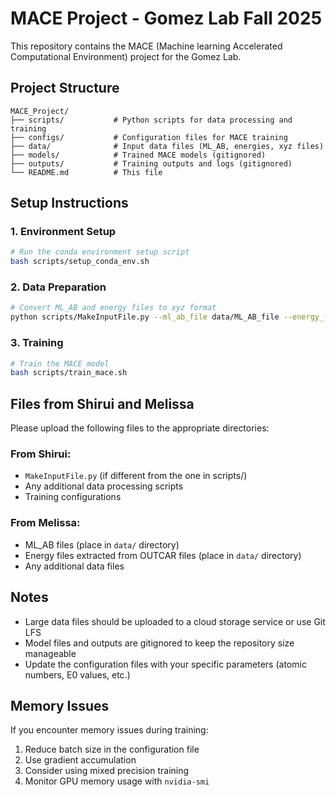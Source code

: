 # MACE Project - Gomez Lab Fall 2025

This repository contains the MACE (Machine learning Accelerated Computational Environment) project for the Gomez Lab.

## Project Structure

```
MACE_Project/
├── scripts/           # Python scripts for data processing and training
├── configs/           # Configuration files for MACE training
├── data/              # Input data files (ML_AB, energies, xyz files)
├── models/            # Trained MACE models (gitignored)
├── outputs/           # Training outputs and logs (gitignored)
└── README.md          # This file
```

## Setup Instructions

### 1. Environment Setup
```bash
# Run the conda environment setup script
bash scripts/setup_conda_env.sh
```

### 2. Data Preparation
```bash
# Convert ML_AB and energy files to xyz format
python scripts/MakeInputFile.py --ml_ab_file data/ML_AB_file --energy_file data/energies.txt --output data/training_data.xyz
```

### 3. Training
```bash
# Train the MACE model
bash scripts/train_mace.sh
```

## Files from Shirui and Melissa

Please upload the following files to the appropriate directories:

### From Shirui:
- `MakeInputFile.py` (if different from the one in scripts/)
- Any additional data processing scripts
- Training configurations

### From Melissa:
- ML_AB files (place in `data/` directory)
- Energy files extracted from OUTCAR files (place in `data/` directory)
- Any additional data files

## Notes

- Large data files should be uploaded to a cloud storage service or use Git LFS
- Model files and outputs are gitignored to keep the repository size manageable
- Update the configuration files with your specific parameters (atomic numbers, E0 values, etc.)

## Memory Issues

If you encounter memory issues during training:
1. Reduce batch size in the configuration file
2. Use gradient accumulation
3. Consider using mixed precision training
4. Monitor GPU memory usage with `nvidia-smi`
